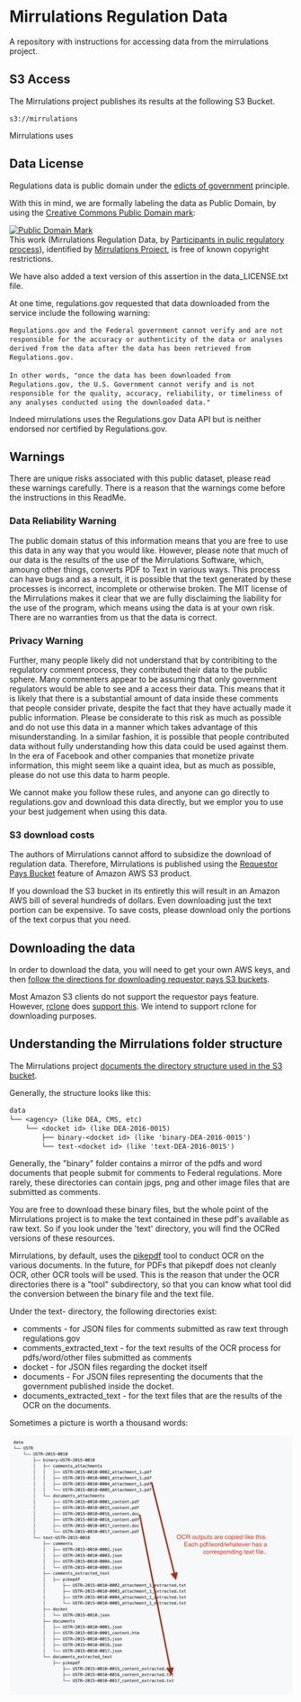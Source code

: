 # Mirrulations Regulation Data
A repository with instructions for accessing data from the mirrulations project. 

## S3 Access
The Mirrulations project publishes its results at the following S3 Bucket. 

```
s3://mirrulations
```

Mirrulations uses 


## Data License

Regulations data is public domain under the [edicts of government](https://en.wikipedia.org/wiki/Edict_of_government) principle. 

With this in mind, we are formally labeling the data as Public Domain, by using the [Creative Commons Public Domain mark](https://creativecommons.org/publicdomain/mark/1.0/):

<p xmlns:dct="http://purl.org/dc/terms/">
<a rel="license" href="http://creativecommons.org/publicdomain/mark/1.0/">
<img src="http://i.creativecommons.org/p/mark/1.0/88x31.png"
     style="border-style: none;" alt="Public Domain Mark" />
</a>
<br />
This work (<span property="dct:title">Mirrulations Regulation Data</span>, by <a href="https://regulations.gov" rel="dct:creator"><span property="dct:title">Participants in pulic regulatory process</span></a>), identified by <a href="https://github.com/MoravianUniversity/mirrulations" rel="dct:publisher"><span property="dct:title">Mirrulations Project</span></a>, is free of known copyright restrictions.
</p>

We have also added a text version of this assertion in the data_LICENSE.txt file. 

At one time, regulations.gov requested that data downloaded from the service include the following warning: 

```
Regulations.gov and the Federal government cannot verify and are not responsible for the accuracy or authenticity of the data or analyses derived from the data after the data has been retrieved from Regulations.gov.

In other words, "once the data has been downloaded from Regulations.gov, the U.S. Government cannot verify and is not responsible for the quality, accuracy, reliability, or timeliness of any analyses conducted using the downloaded data."
```
Indeed mirrulations uses the Regulations.gov Data API but is neither endorsed nor certified by Regulations.gov.


## Warnings

There are unique risks associated with this public dataset, please read these warnings carefully.
There is a reason that the warnings come before the instructions in this ReadMe.

### Data Reliability Warning
The public domain status of this information means that you are free to use this data in any way that you would like. 
However, please note that much of our data is the results of the use of the Mirrulations Software, which, amoung other 
things, converts PDF to Text in various ways. This process can have bugs and as a result, it is possible that the text
generated by these processes is incorrect, incomplete or otherwise broken. The MIT license of the Mirrulations makes it clear
that we are fully disclaiming the liability for the use of the program, which means using the data is at your own risk. 
There are no warranties from us that the data is correct. 

### Privacy Warning

Further, many people likely did not understand that by contribiting to the regulatory comment process, they contributed their 
data to the public sphere. Many commenters appear to be assuming that only government regulators would be able to see and a
access their data. This means that it is likely that there is a substantial amount of data inside these comments that
people consider private, despite the fact that they have actually made it public information. Please be considerate 
to this risk as much as possible and do not use this data in a manner which takes advantage of this misunderstanding.
In a similar fashion, it is possible that people contributed data without fully understanding how this data could be 
used against them. In the era of Facebook and other companies that monetize private information, this might seem like a quaint 
idea, but as much as possible, please do not use this data to harm people. 

We cannot make you follow these rules, and anyone can go directly to regulations.gov and download this data directly, 
but we emplor you to use your best judgement when using this data. 

### S3 download costs

The authors of Mirrulations cannot afford to subsidize the download of regulation data. Therefore, Mirrulations is published using 
the [Requestor Pays Bucket](https://docs.aws.amazon.com/AmazonS3/latest/userguide/RequesterPaysBuckets.html) feature of Amazon AWS S3 product. 

If you download the S3 bucket in its entiretly this will result in an Amazon AWS bill of several hundreds of dollars. Even downloading just the text portion can be expensive. To save costs, please download only the portions of the text corpus that you need. 


## Downloading the data

In order to download the data, you will need to get your own AWS keys, and then [follow the directions for downloading requestor pays S3 buckets](https://docs.aws.amazon.com/AmazonS3/latest/userguide/ObjectsinRequesterPaysBuckets.html). 

Most Amazon S3 clients do not support the requestor pays feature. However, [rclone](https://rclone.org/) does [support this](https://rclone.org/s3/#s3-requester-pays). We intend to support rclone for downloading purposes. 

## Understanding the Mirrulations folder structure

The Mirrulations project [documents the directory structure used in the S3 bucket](https://github.com/MoravianUniversity/mirrulations/blob/main/docs/structure.md).

Generally, the structure looks like this: 

```
data
└── <agency> (like DEA, CMS, etc)
    └── <docket id> (like DEA-2016-0015) 
        ├── binary-<docket id> (like 'binary-DEA-2016-0015')
        └── text-<docket id> (like 'text-DEA-2016-0015')
```        

Generally, the "binary" folder contains a mirror of the pdfs and word documents that people submit for comments to Federal regulations.
More rarely, these directories can contain jpgs, png and other image files that are submitted as comments. 

You are free to download these binary files, but the whole point of the Mirrulations project is to make the text contained in these pdf's available
as raw text. So if you look under the 'text' directory, you will find the OCRed versions of these resources. 

Mirrulations, by default, uses the [pikepdf](https://pypi.org/project/pikepdf/) tool to conduct OCR on the various documents. 
In the future, for PDFs that pikepdf does not cleanly OCR, other OCR tools will be used. This is the reason that under the OCR directories
there is a "tool" subdirectory, so that you can know what tool did the conversion between the binary file and the text file. 

Under the text-<docket id> directory, the following directories exist: 

* comments - for JSON files for comments submitted as raw text through regulations.gov
* comments_extracted_text - for the text results of the OCR process for pdfs/word/other files submitted as comments
* docket - for JSON files regarding the docket itself
* documents - For JSON files representing the documents that the government published inside the docket. 
* documents_extracted_text - for the text files that are the results of the OCR on the documents. 

Sometimes a picture is worth a thousand words: 

![mirrulations_ocr_folder_diagram.png](mirrulations_ocr_folder_diagram.png)
        



